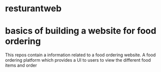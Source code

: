 # resturantweb
<h1>basics of building a website for food ordering</h1>
This repos contain a information related to a food ordering website.
A food ordering platform which provides a UI to users to view the different food items and order

